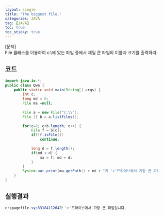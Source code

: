 ```yaml
---
layout: single
title: "The biggest file."
categories: JAVA
tag: [JAVA]
toc: true
toc_sticky: true
---
```


[문제]  
File 클래스를 이용하여 c:\에 있는 파일 중에서 제일 큰 파일의 이름과 크기를 출력하라.


## 코드

```java
import java.io.*;
public class Qwe {
	public static void main(String[] args) {
		int c;
		long md = 0;
		File ma =null;		
		
		File a = new File("c:\\");
		File [] b = a.listFiles(); 
		
		for(c=0; c<b.length; c++) {
			File f = b[c];
			if(!f.isFile())
				continue;
			
			long d = f.length(); 
			if(md < d) {
				ma = f; md = d;
			}
		}
		System.out.print(ma.getPath() + md + "가 'c'드라이브에서 가장 큰 파일입니다.");
	}
}
```

## 실행결과

```java
c:\pagefile.sys3318411264가 'c'드라이브에서 가장 큰 파일입니다.
```